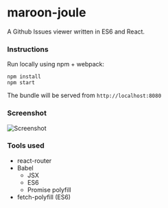 # maroon-joule
A Github Issues viewer written in ES6 and React.

### Instructions
Run locally using npm + webpack:
```
npm install
npm start
```
The bundle will be served from `http://localhost:8080`

### Screenshot
![Screenshot](https://cloud.githubusercontent.com/assets/1857007/12624706/3f973008-c4e5-11e5-89d6-d2222fb18ec9.png)

### Tools used
- react-router
- Babel
    - JSX
    - ES6
    - Promise polyfill
- fetch-polyfill (ES6)
